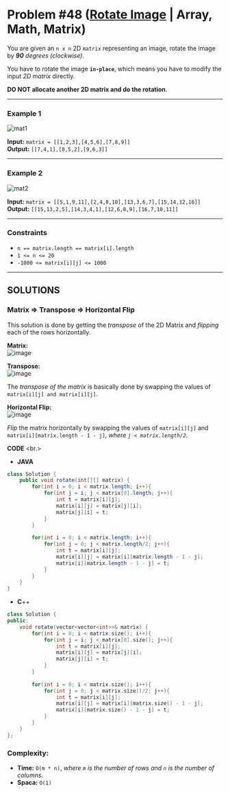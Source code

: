# Problem #48 ([Rotate Image](https://leetcode.com/problems/rotate-image/) | Array, Math, Matrix)

You are given an `n x n` 2D `matrix` representing an image, rotate the image by ***90*** *degrees (clockwise)*.

You have to rotate the image **`in-place`**, which means you have to modify the input *2D matrix* directly.

**DO NOT allocate another 2D matrix and do the rotation**.

***

### Example 1

![mat1](https://user-images.githubusercontent.com/89616705/187323313-59a3c553-b2d4-4b1b-b7d3-f98c9030eec5.jpg)

**Input:** `matrix = [[1,2,3],[4,5,6],[7,8,9]]` <br/>
**Output:** `[[7,4,1],[8,5,2],[9,6,3]]`

***

### Example 2

![mat2](https://user-images.githubusercontent.com/89616705/187323486-2c4c5aca-4808-43d4-a413-7ef828ec1a4d.jpg)

**Input:** `matrix = [[5,1,9,11],[2,4,8,10],[13,3,6,7],[15,14,12,16]]` <br/>
**Output:** `[[15,13,2,5],[14,3,4,1],[12,6,8,9],[16,7,10,11]]`

***

### Constraints
- `n == matrix.length == matrix[i].length`
- `1 <= n <= 20`
- `-1000 <= matrix[i][j] <= 1000`

***

## SOLUTIONS

### Matrix => Transpose => Horizontal Flip

This solution is done by getting the *transpose* of the 2D Matrix and *flipping* each of the rows horizontally.

**Matrix:** <br/>
![image](https://user-images.githubusercontent.com/89616705/187324681-4108d2d9-b6c3-4aee-bb51-afacd0c15c07.png)

**Transpose:** <br/>
![image](https://user-images.githubusercontent.com/89616705/187324777-c37997df-8451-49ee-8ed6-5338e63b0ccc.png)

The *transpose of the matrix* is basically done by swapping the values of `matrix[i][j] and matrix[i][j]`.

**Horizontal Flip:** <br/>
![image](https://user-images.githubusercontent.com/89616705/187325117-d2b9e9f0-5abe-440c-a5ee-43ea8aaff8be.png)

*Flip* the matrix horizontally by swapping the values of `matrix[i][j]` and `matrix[i][matrix.length - 1 - j]`, *where `j < matrix.length/2`*.

**CODE** <br.>

- **JAVA**
```java
class Solution {
    public void rotate(int[][] matrix) {
        for(int i = 0; i < matrix.length; i++){
            for(int j = i; j < matrix[0].length; j++){
                int t = matrix[i][j];
                matrix[i][j] = matrix[j][i];
                matrix[j][i] = t;
            }
        }
        
        for(int i = 0; i < matrix.length; i++){
            for(int j = 0; j < matrix.length/2; j++){
                int t = matrix[i][j];
                matrix[i][j] = matrix[i][matrix.length - 1 - j];
                matrix[i][matrix.length - 1 - j] = t;
            }
        }
    }
}
```

- **C**++
```cpp
class Solution {
public:
    void rotate(vector<vector<int>>& matrix) {
        for(int i = 0; i < matrix.size(); i++){
            for(int j = i; j < matrix[0].size(); j++){
                int t = matrix[i][j];
                matrix[i][j] = matrix[j][i];
                matrix[j][i] = t;
            }
        }
        
        for(int i = 0; i < matrix.size(); i++){
            for(int j = 0; j < matrix.size()/2; j++){
                int t = matrix[i][j];
                matrix[i][j] = matrix[i][matrix.size() - 1 - j];
                matrix[i][matrix.size() - 1 - j] = t;
            }
        }
    }
};
```

### Complexity:
- **Time:** `O(m * n)`, *where `m` is the number of rows and `n` is the number of columns*.
- **Spaca:** `O(1)`
